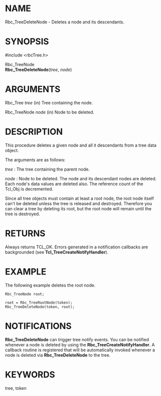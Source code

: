 

NAME
====

Rbc\_TreeDeleteNode \- Deletes a node and its descendants\.

SYNOPSIS
========

#include \<rbcTree\.h\>  

Rbc\_TreeNode  
__Rbc\_TreeDeleteNode__(*tree*, *node*)  

ARGUMENTS
=========

Rbc\_Tree       *tree*   (in)      Tree containing the node\.

Rbc\_TreeNode   *node*   (in)      Node to be deleted\.  

DESCRIPTION
===========

This procedure deletes a given node and all it descendants from a tree
data object\.  

The arguments are as follows:  

*tree*
:   The tree containing the parent node\.

*node*
:   Node to be deleted\.  The node and its descendant nodes are
    deleted\.  Each node\'s data values are deleted also\.   The
    reference count of the Tcl\_Obj is decremented\.

Since all tree objects must contain at least a root node, the root node
itself can\'t be deleted unless the tree is released and destroyed\.
Therefore you can clear a tree by deleting its root, but the root node
will remain until the tree is destroyed\.  

RETURNS
=======

Always returns TCL\_OK\.  Errors generated in a notification callbacks
are backgrounded (see __Tcl\_TreeCreateNotifyHandler__)\.  

EXAMPLE
=======

The following example deletes the root node\.  

~~~~~
Rbc_TreeNode root;

root = Rbc_TreeRootNode(token);
Rbc_TreeDeleteNode(token, root);
~~~~~

NOTIFICATIONS
=============

__Rbc\_TreeDeleteNode__ can trigger tree notify events\.  You can be notified
whenever a node is deleted by using the __Rbc\_TreeCreateNotifyHandler__\.  A
callback routine is registered that will be automatically invoked
whenever a node is deleted via __Rbc\_TreeDeleteNode__ to the tree\.

KEYWORDS
========

tree, token  

